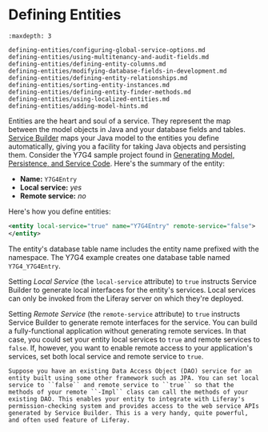 # Defining Entities

```{toctree}
:maxdepth: 3

defining-entities/configuring-global-service-options.md
defining-entities/using-multitenancy-and-audit-fields.md
defining-entities/defining-entity-columns.md
defining-entities/modifying-database-fields-in-development.md
defining-entities/defining-entity-relationships.md
defining-entities/sorting-entity-instances.md
defining-entities/defining-entity-finder-methods.md
defining-entities/using-localized-entities.md
defining-entities/adding-model-hints.md
```

Entities are the heart and soul of a service. They represent the map between the model objects in Java and your database fields and tables. [Service Builder](../service-builder.md) maps your Java model to the entities you define automatically, giving you a facility for taking Java objects and persisting them. Consider the Y7G4 sample project found in [Generating Model, Persistence, and Service Code](../service-builder-basics/generating-model-persistence-and-service-code.md). Here's the summary of the entity:

* **Name:** `Y7G4Entry`
* **Local service:** *yes*
* **Remote service:** *no* 

Here's how you define entities:

```xml
<entity local-service="true" name="Y7G4Entry" remote-service="false">
</entity>
```

The entity's database table name includes the entity name prefixed with the namespace. The Y7G4 example creates one database table named `Y7G4_Y7G4Entry`.

Setting *Local Service* (the `local-service` attribute) to `true` instructs Service Builder to generate local interfaces for the entity's services. Local services can only be invoked from the Liferay server on which they're deployed.

Setting *Remote Service* (the `remote-service` attribute) to `true` instructs Service Builder to generate remote interfaces for the service. You can build a fully-functional application without generating remote services. In that case, you could set your entity local services to `true` and remote services to `false`. If, however, you want to enable remote access to your application's services, set both local service and remote service to `true`.

```{tip}
Suppose you have an existing Data Access Object (DAO) service for an entity built using some other framework such as JPA. You can set local service to ``false`` and remote service to ``true`` so that the methods of your remote ``-Impl`` class can call the methods of your existing DAO. This enables your entity to integrate with Liferay's permission-checking system and provides access to the web service APIs generated by Service Builder. This is a very handy, quite powerful, and often used feature of Liferay.
```
